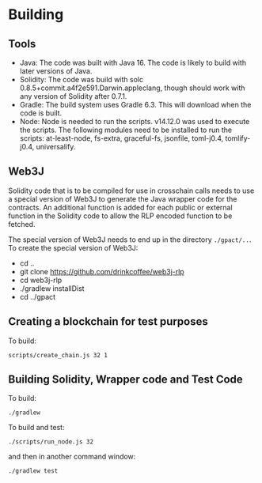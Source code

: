 # Building
## Tools

* Java: The code was built with Java 16. The code is likely to build with later versions of Java.
* Solidity:  The code was build with solc 0.8.5+commit.a4f2e591.Darwin.appleclang, though should work with any 
version of Solidity after 0.7.1.
* Gradle: The build system uses Gradle 6.3. This will download when the code is built.
* Node: Node is needed to run the scripts. v14.12.0 was used to execute the scripts.
 The following modules need to be installed to run the scripts: at-least-node,
 fs-extra, graceful-fs, jsonfile, toml-j0.4, tomlify-j0.4, universalify.

## Web3J
Solidity code that is to be compiled for use in crosschain calls needs to use
a special version of Web3J to generate the Java wrapper code for the contracts. 
An additional function is added for each public or external function in the Solidity
code to allow the RLP encoded function to be fetched.  

The special version of Web3J needs to end up in the directory `./gpact/..`. To create the special version of Web3J:
* cd ..
* git clone https://github.com/drinkcoffee/web3j-rlp
* cd web3j-rlp
* ./gradlew installDist
* cd ../gpact

## Creating a blockchain for test purposes
To build:
```$xslt
scripts/create_chain.js 32 1
```


## Building Solidity, Wrapper code and Test Code
To build:
```$xslt
./gradlew 
```

To build and test:
```$xslt
./scripts/run_node.js 32
```
and then in another command window:
```
./gradlew test
```

